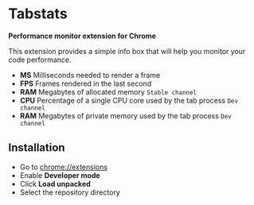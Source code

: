 # Tabstats
**Performance monitor extension for Chrome**

This extension provides a simple info box that will help you monitor your code performance.

- **MS** Milliseconds needed to render a frame
- **FPS** Frames rendered in the last second
- **RAM** Megabytes of allocated memory `Stable channel`
- **CPU** Percentage of a single CPU core used by the tab process `Dev channel`
- **RAM** Megabytes of private memory used by the tab process `Dev channel`

## Installation
- Go to [chrome://extensions](chrome://extensions)
- Enable **Developer mode**
- Click **Load unpacked**
- Select the repository directory
